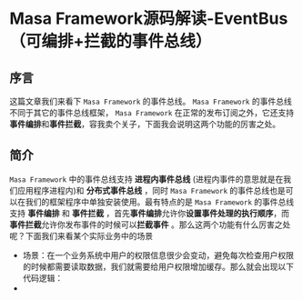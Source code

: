 # Masa Framework源码解读-EventBus（可编排+拦截的事件总线）

## 序言

这篇文章我们来看下 ```Masa Framework``` 的事件总线。 ```Masa Framework``` 的事件总线不同于其它的事件总线框架， ```Masa Framework``` 在正常的发布订阅之外，它还支持**事件编排**和**事件拦截**，容我卖个关子，下面我会说明这两个功能的厉害之处。

## 简介

 ```Masa Framework``` 中的事件总线支持 **进程内事件总线** (进程内事件的意思就是在我们应用程序进程内)和 **分布式事件总线** ，同时 ```Masa Framework``` 的事件总线也是可以在我们的框架程序中单独安装使用。最有特点的是 ```Masa Framework``` 的事件总线支持 **事件编排** 和 **事件拦截** ，首先**事件编排**允许你**设置事件处理的执行顺序**，而**事件拦截**允许你发布事件的时候可以**拦截事件** 。那么这两个功能有什么厉害之处呢？下面我们来看某个实际业务中的场景

* 场景：在一个业务系统中用户的权限信息很少会变动，避免每次检查用户权限的时候都需要读取数据，我们就需要给用户权限增加缓存。那么就会出现以下代码逻辑：
* 

 




